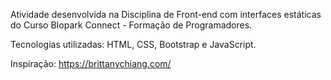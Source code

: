 Atividade desenvolvida na Disciplina de Front-end com interfaces estáticas do Curso BIopark Connect - Formação de Programadores.

Tecnologias utilizadas: HTML, CSS, Bootstrap e JavaScript.

Inspiração: https://brittanychiang.com/
